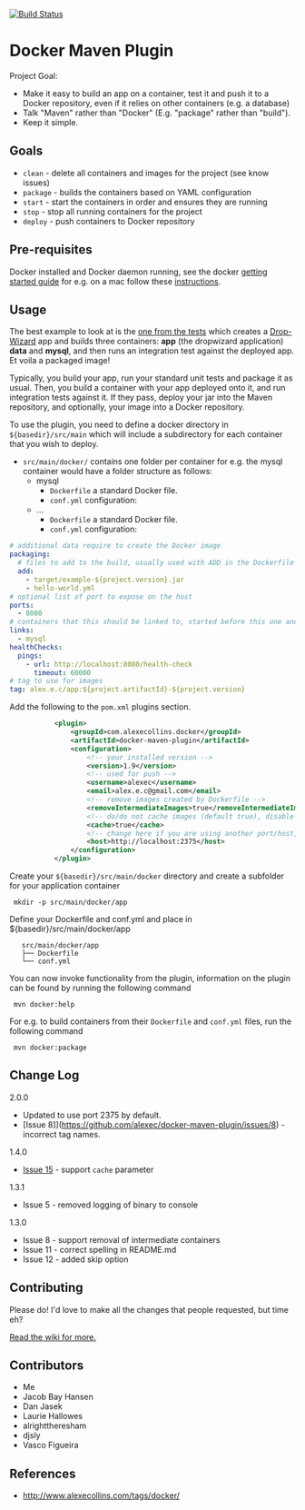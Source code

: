 [![Build Status](https://travis-ci.org/alexec/docker-maven-plugin.svg?branch=master)](https://travis-ci.org/alexec/docker-maven-plugin)

Docker Maven Plugin
===
Project Goal:

* Make it easy to build an app on a container, test it and push it to a Docker repository, even if it relies on other containers (e.g. a database)
* Talk "Maven" rather than "Docker" (E.g. "package" rather than "build").
* Keep it simple.

Goals
---
* `clean` - delete all containers and images for the project (see know issues)
* `package` - builds the containers based on YAML configuration
* `start` - start the containers in order and ensures they are running
* `stop` - stop all running containers for the project
* `deploy` - push containers to Docker repository

Pre-requisites
---
Docker installed and Docker daemon running, see the docker [getting started guide](https://www.docker.io/gettingstarted/) for e.g. on a mac follow these [instructions](http://docs.docker.io/en/latest/installation/mac/).

Usage
---
The best example to look at is the [one from the tests](src/it/build-test-it) which creates a [Drop-Wizard](https://dropwizard.github.io/dropwizard/) app and builds three containers: __app__ (the dropwizard application) __data__ and __mysql__, and then runs an integration test against the deployed app. Et voila a packaged image!

Typically, you build your app, run your standard unit tests and package it as usual. Then, you build a container with your app deployed onto it, and run integration tests against it. If they pass, deploy your jar into the Maven repository, and optionally, your image into a Docker repository.

To use the plugin, you need to define a docker directory in `${basedir}/src/main` which will include a subdirectory for each container that you wish to deploy.

- `src/main/docker/` contains one folder per container for e.g. the mysql container would have a folder structure as follows:
    - mysql
        - `Dockerfile` a standard Docker file.
        - `conf.yml` configuration:
    - ...
        - `Dockerfile` a standard Docker file.
        - `conf.yml` configuration:

```yml
# additional data require to create the Docker image
packaging:
  # files to add to the build, usually used with ADD in the Dockerfile
  add:
    - target/example-${project.version}.jar
    - hello-world.yml
# optional list of port to expose on the host
ports:
  - 8080
# containers that this should be linked to, started before this one and stopped afterwards
links:
  - mysql
healthChecks:
  pings:
    - url: http://localhost:8080/health-check
      timeout: 60000
# tag to use for images
tag: alex.e.c/app:${project.artifactId}-${project.version}
 ```

Add the following to the `pom.xml` plugins section.

 ```pom.xml
            <plugin>
                <groupId>com.alexecollins.docker</groupId>
                <artifactId>docker-maven-plugin</artifactId>
                <configuration>
                    <!-- your installed version -->
                    <version>1.9</version>
                    <!-- used for push -->
                    <username>alexec</username>
                    <email>alex.e.c@gmail.com</email>
                    <!-- remove images created by Dockerfile -->
                    <removeIntermediateImages>true</removeIntermediateImages>
                    <!-- do/do not cache images (default true), disable to get the freshest images -->
                    <cache>true</cache>
                    <!-- change here if you are using another port/host, e.g. 4243 -->
                    <host>http://localhost:2375</host>
                </configuration>
            </plugin>
 ```

Create your `${basedir}/src/main/docker` directory and create a subfolder for your application container

     mkdir -p src/main/docker/app
 
Define your Dockerfile and conf.yml and place in ${basedir}/src/main/docker/app

 ```tree
    src/main/docker/app
    ├── Dockerfile
    └── conf.yml
 ```

You can now invoke functionality from the plugin, information on the plugin can be found by running the following command

     mvn docker:help

For e.g. to build containers from their `Dockerfile` and `conf.yml` files, run the following command

     mvn docker:package

Change Log
---
2.0.0

* Updated to use port 2375 by default.
* [Issue 8]](https://github.com/alexec/docker-maven-plugin/issues/8) - incorrect tag names.

1.4.0

* [Issue 15](https://github.com/alexec/docker-maven-plugin/issues/15) - support `cache` parameter

1.3.1

* Issue 5 - removed logging of binary to console 

1.3.0

* Issue 8 - support removal of intermediate containers
* Issue 11 - correct spelling in README.md
* Issue 12 - added skip option

Contributing
---
Please do! I'd love to make all the changes that people requested, but time eh?
 
[Read the wiki for more.](https://github.com/alexec/docker-maven-plugin/wiki)
 
Contributors
---
* Me
* Jacob Bay Hansen
* Dan Jasek
* Laurie Hallowes 
* alrighttheresham
* djsly
* Vasco Figueira

References
---
* http://www.alexecollins.com/tags/docker/
